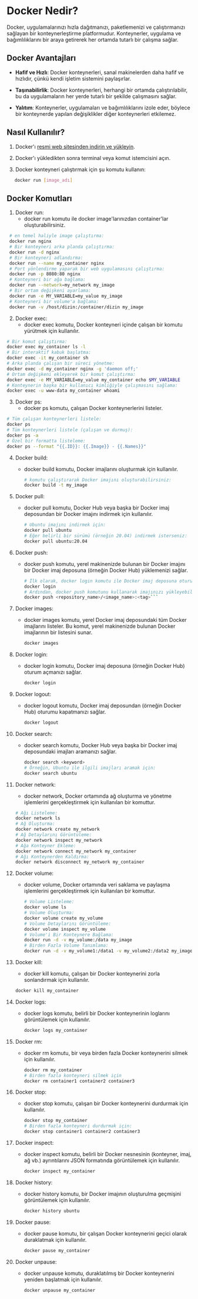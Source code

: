 # Docker Nedir?

Docker, uygulamalarınızı hızla dağıtmanızı, paketlemenizi ve çalıştırmanızı sağlayan bir konteynerleştirme platformudur. Konteynerler, uygulama ve bağımlılıklarını bir araya getirerek her ortamda tutarlı bir çalışma sağlar.

## Docker Avantajları

- **Hafif ve Hızlı**: Docker konteynerleri, sanal makinelerden daha hafif ve hızlıdır, çünkü kendi işletim sistemini paylaşırlar.
  
- **Taşınabilirlik**: Docker konteynerleri, herhangi bir ortamda çalıştırılabilir, bu da uygulamaların her yerde tutarlı bir şekilde çalışmasını sağlar.
  
- **Yalıtım**: Konteynerler, uygulamaları ve bağımlılıklarını izole eder, böylece bir konteynerde yapılan değişiklikler diğer konteynerleri etkilemez.

## Nasıl Kullanılır?

1. Docker'ı [resmi web sitesinden indirin ve yükleyin](https://www.docker.com/get-started).

2. Docker'ı yükledikten sonra terminal veya komut istemcisini açın.

3. Docker konteyneri çalıştırmak için şu komutu kullanın:

```bash
   docker run [image_adı]
```
## Docker Komutları

1. Docker run:
   * docker run komutu ile docker image'larınızdan container'lar oluşturabilirsiniz.
  
 ```bash
  # en temel haliyle image çalıştırma:
  docker run nginx
  # Bir konteyneri arka planda çalıştırma:
  docker run -d nginx
  # Bir konteyneri adlandırma:
  docker run --name my_container nginx
  # Port yönlendirme yaparak bir web uygulamasını çalıştırma:
  docker run -p 8080:80 nginx
  # Konteyneri bir ağa bağlama:
  docker run --network=my_network my_image
  # Bir ortam değişkeni ayarlama:
  docker run -e MY_VARIABLE=my_value my_image
  # Konteyneri bir volume'a bağlama:
  docker run -v /host/dizin:/container/dizin my_image
  ```
2. Docker exec:
   * docker exec komutu, Docker konteyneri içinde çalışan bir komutu yürütmek için kullanılır.
  
  ```bash
  # Bir komut çalıştırma:
  docker exec my_container ls -l
  # Bir interaktif kabuk başlatma:
  docker exec -it my_container sh
  # Arka planda çalışan bir süreci yönetme:
  docker exec -d my_container nginx -g 'daemon off;'
  # Ortam değişkeni ekleyerek bir komut çalıştırma:
  docker exec -e MY_VARIABLE=my_value my_container echo $MY_VARIABLE
  # Konteynerin başka bir kullanıcı kimliğiyle çalışmasını sağlama:
  docker exec -u www-data my_container whoami
  ```
3. Docker ps:
   * docker ps komutu, çalışan Docker konteynerlerini listeler.
  
  ```bash
  # Tüm çalışan konteynerleri listele:
  docker ps
  # Tüm konteynerleri listele (çalışan ve durmuş):
  docker ps -a
  # Özel bir formatta listeleme:
  docker ps --format "{{.ID}}: {{.Image}} - {{.Names}}"
  ```
4. Docker build:
   * docker build komutu, Docker imajlarını oluşturmak için kullanılır.
     
     ```bash
     # komutu çalıştırarak Docker imajını oluşturabilirsiniz:
     docker build -t my_image
     ```
5. Docker pull:
   * docker pull komutu, Docker Hub veya başka bir Docker imaj deposundan bir Docker imajını indirmek için kullanılır.
     
     ```bash
     # Ubuntu imajını indirmek için:
     docker pull ubuntu
     # Eğer belirli bir sürümü (örneğin 20.04) indirmek isterseniz:
     docker pull ubuntu:20.04
     ```
6. Docker push:
   * docker push komutu, yerel makinenizde bulunan bir Docker imajını bir Docker imaj deposuna (örneğin Docker Hub) yüklemenizi sağlar.
     
     ```bash
     # İlk olarak, docker login komutu ile Docker imaj deposuna oturum açmanız gerekir:
     docker login
     # Ardından, docker push komutunu kullanarak imajınızı yükleyebilirsiniz:
     docker push <repository_name>/<image_name>:<tag>```
7. Docker images:
   * docker images komutu, yerel Docker imaj deposundaki tüm Docker imajlarını listeler. Bu komut, yerel makinenizde bulunan Docker imajlarının bir listesini sunar.
     
     ```bash
     docker images
     ```
8. Docker login:
   * docker login komutu, Docker imaj deposuna (örneğin Docker Hub) oturum açmanızı sağlar.
     
     ```bash
     docker login
     ```
9. Docker logout:
   * docker logout komutu, Docker imaj deposundan (örneğin Docker Hub) oturumu kapatmanızı sağlar.
     
     ```bash
     docker logout
     ```
10. Docker search:
    * docker search komutu, Docker Hub veya başka bir Docker imaj deposundaki imajları aramanızı sağlar.
      
      ```bash
      docker search <keyword>
      # Örneğin, Ubuntu ile ilgili imajları aramak için:
      docker search ubuntu
      ```
11. Docker network:
    * docker network, Docker ortamında ağ oluşturma ve yönetme işlemlerini gerçekleştirmek için kullanılan bir komuttur.
      
    ```bash
    # Ağı Listeleme:
    docker network ls
    # Ağ Oluşturma:
    docker network create my_network
    # Ağ Detaylarını Görüntüleme:
    docker network inspect my_network
    # Ağa Konteyner Ekleme:
    docker network connect my_network my_container
    # Ağı Konteynerden Kaldırma:
    docker network disconnect my_network my_container
    ```
12. Docker volume:
    * docker volume, Docker ortamında veri saklama ve paylaşma işlemlerini gerçekleştirmek için kullanılan bir komuttur.
      
      ```bash
      # Volume Listeleme:
      docker volume ls
      # Volume Oluşturma:
      docker volume create my_volume
      # Volume Detaylarını Görüntüleme:
      docker volume inspect my_volume
      # Volume'i Bir Konteynere Bağlama:
      docker run -d -v my_volume:/data my_image
      # Birden Fazla Volume Tanımlama:
      docker run -d -v my_volume1:/data1 -v my_volume2:/data2 my_image
       ```
  13. Docker kill:
      * docker kill komutu, çalışan bir Docker konteynerini zorla sonlandırmak için kullanılır.
        
      ```bash
      docker kill my_container
      ```
  14. Docker logs:
      * docker logs komutu, belirli bir Docker konteynerinin loglarını görüntülemek için kullanılır.
        
        ```bash
        docker logs my_container
        ```
  15. Docker rm:
      * docker rm komutu, bir veya birden fazla Docker konteynerini silmek için kullanılır.
        
         ```bash
         docker rm my_container
         # Birden fazla konteyneri silmek için
         docker rm container1 container2 container3
         ```
  16. Docker stop:
      * docker stop komutu, çalışan bir Docker konteynerini durdurmak için kullanılır.
        
        ```bash
        docker stop my_container
        # Birden fazla konteyneri durdurmak için:
        docker stop container1 container2 container3
        ```
  17. Docker inspect:
      * docker inspect komutu, belirli bir Docker nesnesinin (konteyner, imaj, ağ vb.) ayrıntılarını JSON formatında görüntülemek için kullanılır.
        
        ```bash
        docker inspect my_container
        ```
  18. Docker history:
      * docker history komutu, bir Docker imajının oluşturulma geçmişini görüntülemek için kullanılır.
        
        ```bash
        docker history ubuntu
        ```
  19. Docker pause:
      * docker pause komutu, bir çalışan Docker konteynerini geçici olarak duraklatmak için kullanılır.
        
        ```bash
        docker pause my_container
        ```
  20. Docker unpause:
      * docker unpause komutu, duraklatılmış bir Docker konteynerini yeniden başlatmak için kullanılır.
        
        ```bash
        docker unpause my_container
        ```
        
        

    
